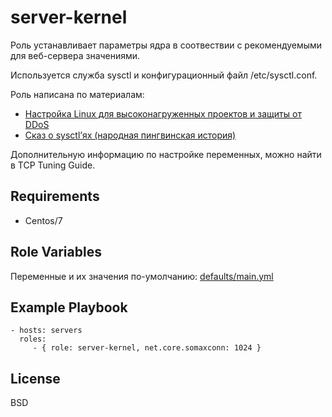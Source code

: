 server-kernel
=========

Роль устанавливает параметры ядра в соотвествии с рекомендуемыми для веб-сервера значениями.

Используется служба sysctl и конфигурационный файл /etc/sysctl.conf.

Роль написана по материалам:
- [Настройка Linux для высоконагруженных проектов и защиты от DDoS](https://romantelychko.com/blog/1300/)
- [Сказ о sysctl’ях (народная пингвинская история)](https://habr.com/company/otus/blog/340870/)

Дополнительную информацию по настройке переменных, можно найти в TCP Tuning Guide.

Requirements
------------

- Centos/7

Role Variables
--------------

Переменные и их значения по-умолчанию: [defaults/main.yml](./defaults/main.yml)

Example Playbook
----------------

    - hosts: servers
      roles:
         - { role: server-kernel, net.core.somaxconn: 1024 }

License
-------

BSD

